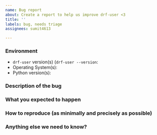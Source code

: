 ```yaml
---
name: Bug report
about: Create a report to help us improve drf-user <3
title: ''
labels: bug, needs triage
assignees: sumit4613

---
```


### Environment
<!-- Please include if you've confirmed one version of something works while another one does not -->
- `drf-user` version(s) (`drf-user --version`:
- Operating System(s):
- Python version(s):

### Description of the bug
<!-- A clear and concise description of what the bug is. -->

### What you expected to happen
<!-- A clear and concise description of what you expected to happen. -->

### How to reproduce (as minimally and precisely as possible)
<!-- If applicable, add screenshots to help explain your problem. -->

### Anything else we need to know?
<!-- Add any other context about the problem here. -->

